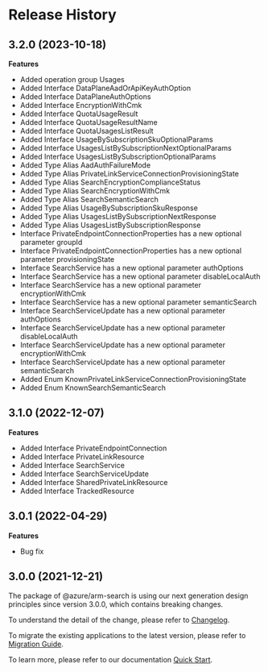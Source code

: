 # Release History
    
## 3.2.0 (2023-10-18)
    
**Features**

  - Added operation group Usages
  - Added Interface DataPlaneAadOrApiKeyAuthOption
  - Added Interface DataPlaneAuthOptions
  - Added Interface EncryptionWithCmk
  - Added Interface QuotaUsageResult
  - Added Interface QuotaUsageResultName
  - Added Interface QuotaUsagesListResult
  - Added Interface UsageBySubscriptionSkuOptionalParams
  - Added Interface UsagesListBySubscriptionNextOptionalParams
  - Added Interface UsagesListBySubscriptionOptionalParams
  - Added Type Alias AadAuthFailureMode
  - Added Type Alias PrivateLinkServiceConnectionProvisioningState
  - Added Type Alias SearchEncryptionComplianceStatus
  - Added Type Alias SearchEncryptionWithCmk
  - Added Type Alias SearchSemanticSearch
  - Added Type Alias UsageBySubscriptionSkuResponse
  - Added Type Alias UsagesListBySubscriptionNextResponse
  - Added Type Alias UsagesListBySubscriptionResponse
  - Interface PrivateEndpointConnectionProperties has a new optional parameter groupId
  - Interface PrivateEndpointConnectionProperties has a new optional parameter provisioningState
  - Interface SearchService has a new optional parameter authOptions
  - Interface SearchService has a new optional parameter disableLocalAuth
  - Interface SearchService has a new optional parameter encryptionWithCmk
  - Interface SearchService has a new optional parameter semanticSearch
  - Interface SearchServiceUpdate has a new optional parameter authOptions
  - Interface SearchServiceUpdate has a new optional parameter disableLocalAuth
  - Interface SearchServiceUpdate has a new optional parameter encryptionWithCmk
  - Interface SearchServiceUpdate has a new optional parameter semanticSearch
  - Added Enum KnownPrivateLinkServiceConnectionProvisioningState
  - Added Enum KnownSearchSemanticSearch
    
    
## 3.1.0 (2022-12-07)
    
**Features**

  - Added Interface PrivateEndpointConnection
  - Added Interface PrivateLinkResource
  - Added Interface SearchService
  - Added Interface SearchServiceUpdate
  - Added Interface SharedPrivateLinkResource
  - Added Interface TrackedResource
    
## 3.0.1 (2022-04-29)

**Features**

  - Bug fix
  
## 3.0.0 (2021-12-21)

The package of @azure/arm-search is using our next generation design principles since version 3.0.0, which contains breaking changes.

To understand the detail of the change, please refer to [Changelog](https://aka.ms/js-track2-changelog).

To migrate the existing applications to the latest version, please refer to [Migration Guide](https://aka.ms/js-track2-migration-guide).

To learn more, please refer to our documentation [Quick Start](https://aka.ms/js-track2-quickstart).

